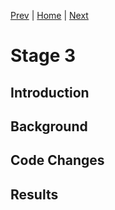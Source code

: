
[Prev](stage2.md) | [Home](../intro.md) | [Next](stage4.md)

# Stage 3

## Introduction

## Background

## Code Changes

## Results